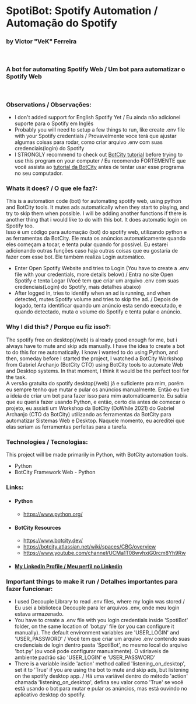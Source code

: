 # SpotiBot: Spotify Automation / Automação do Spotify
### by Victor "VeK" Ferreira 
<br>

### A bot for automating Spotify Web / Um bot para automatizar o Spotify Web
<br>

### Observations / Observações:

- I don't added support for English Spotify Yet / Eu ainda não adicionei suporte para o Spotify em Inglês
- Probably you will need to setup a few things to run, like create .env file with your Spotify credentials / Provavelmente voce terá que ajustar algumas coisas para rodar, como criar arquivo .env com suas credenciais(login) do Spotify
- I STRONGLY recommend to check out <a href="https://youtu.be/uU9MoVgElcg">BotCity tutorial</a> before trying to use this program on your computer / Eu recomendo FORTEMENTE que você assista ao <a href="https://youtu.be/uU9MoVgElcg">tutorial da BotCity</a> antes de tentar usar esse programa no seu computador.

### Whats it does? / O que ele faz?:

This is a automation code (bot) for automating spotify web, using python and BotCity tools. It mutes ads automatically when they start to playing, and try to skip them when possible.
I will be adding another functions if there is another thing that i would like to do with this bot. It does automatic login on Spotify too. 
<br>
Isso é um código para automação (bot) do spotify web, utilizando python e as ferramentas da BotCity. Ele muta os anúncios automaticamente quando eles começam a tocar, e tenta pular quando for possível.
Eu estarei adicionando outras funções caso haja outras coisas que eu gostaria de fazer com esse bot. Ele também realiza Login automático.

- Enter Open Spotify Website and tries to Login (You have to create a .env file with your credentials, more details below) / Entra no site Open Spotify e tenta Logar (Você tem que criar um arquivo .env com suas credenciais(Login) do Spotify, mais detalhes abaixo)
- After logged in, tries to identify when an ad is running, and when detected, mutes Spotify volume and tries to skip the ad. / Depois de logado, tenta identificar quando um anúncio esta sendo executado, e quando detectado, muta o volume do Spotify e tenta pular o anúncio.

### Why I did this? / Porque eu fiz isso?:

The spotify free on desktop(/web) is already good enough for me, but i always have to mute and skip ads manually. I have the idea to create a bot to do this for me automatically. I know i wanted to do using Python, and then, someday before I started the project, I watched a BotCity Workshop from Gabriel Archanjo (BotCity CTO) using BotCity tools to automate Web and Desktop systems. In that moment, I think it would be the perfect tool for the task. 
<br>
A versão gratuita do spotify desktop(/web) já e suficiente pra mim, porém eu sempre tenho que mutar e pular os anúncios manualmente. Então eu tive a ideia de criar um bot para fazer isso para mim automaticamente. Eu sabia que eu queria fazer usando Python, e então, certo dia antes de comecar o projeto, eu assisti um Workshop da BotCity (DoWhile 2021) do Gabriel Archanjo (CTO da BotCity) utilizando as ferramentas da BotCity para automatizar Sistemas Web e Desktop. Naquele momento, eu acreditei que elas seriam as ferramentas perfeitas para a tarefa.

### Technologies / Tecnologias:

This project will be made primarily in Python, with BotCity automation tools.

- Python
- BotCity Framework Web - Python

### Links:

- #### Python
  - https://www.python.org/

- #### BotCity Resources
    - https://www.botcity.dev/
    - https://botcity.atlassian.net/wiki/spaces/CBG/overview
    - https://www.youtube.com/channel/UCMa1T08wvhxiG0rcm8Yh9Rw
  
- #### <a href="www.linkedin.com/in/victor-hugo-souza-ferreira"> My LinkedIn Profile / Meu perfil no Linkedin </a>  
### Important things to make it run / Detalhes importantes para fazer funcionar:

- I used Decouple Library to read .env files, where my login was stored / Eu usei a biblioteca Decouple para ler arquivos .env, onde meu login estava armazenado.
- You have to create a .env file with you login credentials inside 'SpotiBot' folder, on the same location of 'bot.py' file (or you can configure it manually). The default environment variables are 'USER_LOGIN' and 'USER_PASSWORD' / Você tem que criar um arquivo .env contendo suas credenciais de login dentro pasta 'SpotiBot', no mesmo local do arquivo 'bot.py' (ou você pode configurar manualmente). O váriaveis de ambiente padrão são 'USER_LOGIN' e 'USER_PASSWORD'
- There is a variable inside 'action' method called 'listening_on_desktop', set it to 'True' if you are using the bot to mute and skip ads, but listening on the spotify desktop app. / Há uma variável dentro do método 'action' chamada 'listening_on_desktop', defina seu valor como 'True' se você está usando o bot para mutar e pular os anúncios, mas está ouvindo no aplicativo desktop do spotify.